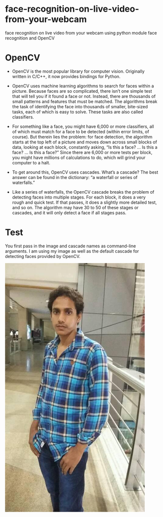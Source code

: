 # face-recognition-on-live-video-from-your-webcam
face recognition on live video from your webcam using python module face recognition and  OpenCV

# OpenCV
* OpenCV is the most popular library for computer vision. Originally written in C/C++, it now provides bindings for Python.

* OpenCV uses machine learning algorithms to search for faces within a picture. Because faces are so complicated, there isn’t one simple test that will tell you if it found a face or not. Instead, there are thousands of small patterns and features that must be matched. The algorithms break the task of identifying the face into thousands of smaller, bite-sized tasks, each of which is easy to solve. These tasks are also called classifiers.

* For something like a face, you might have 6,000 or more classifiers, all of which must match for a face to be detected (within error limits, of course). But therein lies the
problem: for face detection, the algorithm starts at the top left of a picture and moves down across small blocks of data, looking at each block, constantly asking, “Is this a
face? … Is this a face? … Is this a face?” Since there are 6,000 or more tests per block, you might have millions of calculations to do, which will grind your computer to a halt.

* To get around this, OpenCV uses cascades. What’s a cascade? The best answer can be found in the dictionary: “a waterfall or series of waterfalls.”

* Like a series of waterfalls, the OpenCV cascade breaks the problem of detecting faces into multiple stages. For each block, it does a very rough and quick test. If that passes, it does a slightly more detailed test, and so on. The algorithm may have 30 to 50 of these stages or cascades, and it will only detect a face if all stages pass.

# Test 
You first pass in the image and cascade names as command-line arguments. I am using my  image as well as the default cascade for detecting faces provided by OpenCV.


![](https://github.com/MohammadSarfaraz/face-recognition-on-live-video-from-your-webcam/blob/main/sar.jpg)

